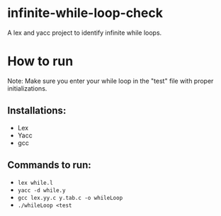 # infinite-while-loop-check
A lex and yacc project to identify infinite while loops.


# How to run
Note: Make sure you enter your while loop in the "test" file with proper initializations.
## Installations:
- Lex
- Yacc
- gcc

## Commands to run:
- ```lex while.l```
- ```yacc -d while.y```
- ```gcc lex.yy.c y.tab.c -o whileLoop```
- ```./whileLoop <test```
